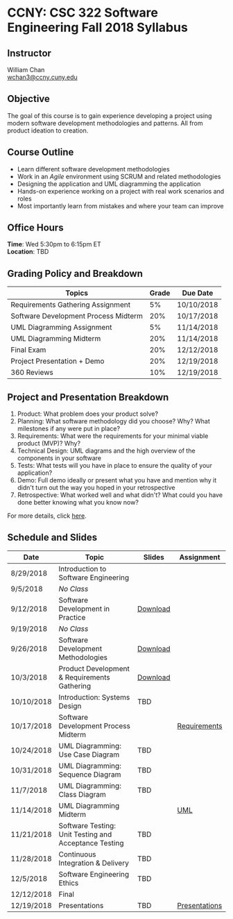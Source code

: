 # CCNY: CSC 322 Software Engineering Fall 2018 Syllabus

## Instructor

William Chan\
[wchan3@ccny.cuny.edu](mailto:wchan3@ccny.cuny.edu)

## Objective

The goal of this course is to gain experience developing a project using modern software development methodologies and patterns. All from product ideation to creation.

## Course Outline

- Learn different software development methodologies
- Work in an *Agile* environment using SCRUM and related methodologies
- Designing the application and UML diagramming the application
- Hands-on experience working on a project with real work scenarios and roles
- Most importantly learn from mistakes and where your team can improve

## Office Hours

**Time**: Wed 5:30pm to 6:15pm ET\
**Location**: TBD

## Grading Policy and Breakdown

| Topics | Grade | Due Date |
| --- | --- | --- |
| Requirements Gathering Assignment | 5% | 10/10/2018 |
| Software Development Process Midterm | 20% | 10/17/2018 |
| UML Diagramming Assignment | 5% | 11/14/2018 |
| UML Diagramming Midterm | 20% | 11/14/2018 |
| Final Exam | 20% | 12/12/2018 |
| Project Presentation + Demo | 20% | 12/19/2018 |
| 360 Reviews | 10% | 12/19/2018 |

## Project and Presentation Breakdown

1. Product: What problem does your product solve?
2. Planning: What software methodology did you choose? Why? What milestones if any were put in place?
3. Requirements: What were the requirements for your minimal viable product (MVP)? Why?
4. Technical Design: UML diagrams and the high overview of the components in your software
5. Tests: What tests will you have in place to ensure the quality of your application?
6. Demo: Full demo ideally or present what you have and mention why it didn't turn out the way you hoped in your retrospective
7. Retrospective: What worked well and what didn't? What could you have done better knowing what you know now?

For more details, click [here](https://github.com/wchan2/presentations/blob/master/courses/ccny_csc322_fall_2018/assignments/project.md).

## Schedule and Slides

| Date | Topic | Slides | Assignment |
| --- | --- | --- | --- |
| 8/29/2018 | Introduction to Software Engineering |  |  |
| 9/5/2018 | *No Class* |  |  |
| 9/12/2018 | Software Development in Practice | [Download](https://github.com/wchan2/presentations/blob/master/courses/ccny_csc322_fall_2018/slides/software_dev_in_practice.pdf) |  |
| 9/19/2018 | *No Class* |  |  |
| 9/26/2018 | Software Development Methodologies | [Download](https://github.com/wchan2/presentations/blob/master/courses/ccny_csc322_fall_2018/slides/software_dev_methodologies.pdf) |  |
| 10/3/2018 | Product Development & Requirements Gathering | [Download](https://github.com/wchan2/presentations/blob/master/courses/ccny_csc322_fall_2018/slides/product_dev_and_requirements.pdf) |  |
| 10/10/2018 | Introduction: Systems Design | TBD |  |
| 10/17/2018 | Software Development Process Midterm |  | [Requirements](https://github.com/wchan2/presentations/blob/master/courses/ccny_csc322_fall_2018/assignments/requirements.md) |
| 10/24/2018 | UML Diagramming: Use Case Diagram | TBD |  |
| 10/31/2018 | UML Diagramming: Sequence Diagram | TBD |  |
| 11/7/2018 | UML Diagramming: Class Diagram | TBD |  |
| 11/14/2018 | UML Diagramming Midterm |  | [UML](https://github.com/wchan2/presentations/blob/master/courses/ccny_csc322_fall_2018/assignments/uml.md) |
| 11/21/2018 | Software Testing: Unit Testing and Acceptance Testing | TBD |  |
| 11/28/2018 | Continuous Integration & Delivery | TBD |  |
| 12/5/2018 | Software Engineering Ethics | TBD |  |
| 12/12/2018 | Final |  |  |
| 12/19/2018 | Presentations | TBD | [Presentations](https://github.com/wchan2/presentations/blob/master/courses/ccny_csc322_fall_2018/assignments/presentations.md) |


